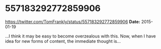 # 557183292772859906
https://twitter.com/TomFrankly/status/557183292772859906
**Date:** 2015-01-19

…I think it may be easy to become overzealous with this. Now, when I have idea for new forms of content, the immediate thought is…
